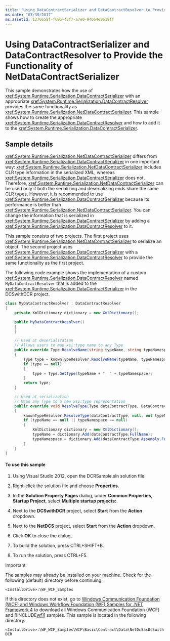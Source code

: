 ```yaml
---
title: "Using DataContractSerializer and DataContractResolver to Provide the Functionality of NetDataContractSerializer"
ms.date: "03/30/2017"
ms.assetid: 1376658f-f695-45f7-a7e0-94664e9619ff
---
```

# Using DataContractSerializer and DataContractResolver to Provide the Functionality of NetDataContractSerializer
This sample demonstrates how the use of <xref:System.Runtime.Serialization.DataContractSerializer> with an appropriate <xref:System.Runtime.Serialization.DataContractResolver> provides the same functionality as <xref:System.Runtime.Serialization.NetDataContractSerializer>. This sample shows how to create the appropriate <xref:System.Runtime.Serialization.DataContractResolver> and how to add it to the <xref:System.Runtime.Serialization.DataContractSerializer>.

## Sample details
 <xref:System.Runtime.Serialization.NetDataContractSerializer> differs from <xref:System.Runtime.Serialization.DataContractSerializer> in one important way: <xref:System.Runtime.Serialization.NetDataContractSerializer> includes CLR type information in the serialized XML, whereas <xref:System.Runtime.Serialization.DataContractSerializer> does not. Therefore, <xref:System.Runtime.Serialization.NetDataContractSerializer> can be used only if both the serializing and deserializing ends share the same CLR types. However, it is recommended to use <xref:System.Runtime.Serialization.DataContractSerializer> because its performance is better than <xref:System.Runtime.Serialization.NetDataContractSerializer>. You can change the information that is serialized in <xref:System.Runtime.Serialization.DataContractSerializer> by adding a <xref:System.Runtime.Serialization.DataContractResolver> to it.

 This sample consists of two projects. The first project uses <xref:System.Runtime.Serialization.NetDataContractSerializer> to serialize an object. The second project uses <xref:System.Runtime.Serialization.DataContractSerializer> with a <xref:System.Runtime.Serialization.DataContractResolver> to provide the same functionality as the first project.

 The following code example shows the implementation of a custom <xref:System.Runtime.Serialization.DataContractResolver> named `MyDataContractResolver` that is added to the <xref:System.Runtime.Serialization.DataContractSerializer> in the DCSwithDCR project.

```csharp
class MyDataContractResolver : DataContractResolver
{
    private XmlDictionary dictionary = new XmlDictionary();

    public MyDataContractResolver()
    {
    }

    // Used at deserialization
    // Allows users to map xsi:type name to any Type
    public override Type ResolveName(string typeName, string typeNamespace, DataContractResolver knownTypeResolver)
    {
        Type type = knownTypeResolver.ResolveName(typeName, typeNamespace, null);
        if (type == null)
        {
            type = Type.GetType(typeName + ", " + typeNamespace);
        }
        return type;
    }

    // Used at serialization
    // Maps any Type to a new xsi:type representation
    public override void ResolveType(Type dataContractType, DataContractResolver knownTypeResolver, out XmlDictionaryString typeName, out XmlDictionaryString typeNamespace)
    {
        knownTypeResolver.ResolveType(dataContractType, null, out typeName, out typeNamespace);
        if (typeName == null || typeNamespace == null)
        {
            XmlDictionary dictionary = new XmlDictionary();
            typeName = dictionary.Add(dataContractType.FullName);
            typeNamespace = dictionary.Add(dataContractType.Assembly.FullName);
        }
    }
}
```

#### To use this sample

1. Using Visual Studio 2012, open the DCRSample.sln solution file.

2. Right-click the solution file and choose **Properties**.

3. In the **Solution Property Pages** dialog, under **Common Properties**, **Startup Project**, select **Multiple startup projects:**.

4. Next to the **DCSwithDCR** project, select **Start** from the **Action** dropdown.

5. Next to the **NetDCS** project, select **Start** from the **Action** dropdown.

6. Click **OK** to close the dialog.

7. To build the solution, press CTRL+SHIFT+B.

8. To run the solution, press CTRL+F5.

> [!IMPORTANT]
>  The samples may already be installed on your machine. Check for the following (default) directory before continuing.  
>   
>  `<InstallDrive>:\WF_WCF_Samples`  
>   
>  If this directory does not exist, go to [Windows Communication Foundation (WCF) and Windows Workflow Foundation (WF) Samples for .NET Framework 4](https://go.microsoft.com/fwlink/?LinkId=150780) to download all Windows Communication Foundation (WCF) and [!INCLUDE[wf1](../../../../includes/wf1-md.md)] samples. This sample is located in the following directory.  
>   
>  `<InstallDrive>:\WF_WCF_Samples\WCF\Basic\Contract\Data\NetDcSasDcSwithDCR`  

